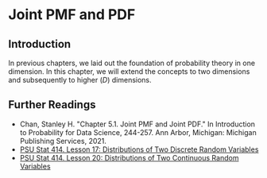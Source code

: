 # Joint PMF and PDF

## Introduction

In previous chapters, we laid out the foundation of probability theory in one dimension.
In this chapter, we will extend the concepts to two dimensions
and subsequently to higher $(D)$ dimensions.

## Further Readings

- Chan, Stanley H. "Chapter 5.1. Joint PMF and Joint PDF." In Introduction to Probability for Data Science, 244-257. Ann Arbor, Michigan: Michigan Publishing Services, 2021.
- [PSU Stat 414. Lesson 17: Distributions of Two Discrete Random Variables](https://online.stat.psu.edu/stat414/lesson/17)
- [PSU Stat 414. Lesson 20: Distributions of Two Continuous Random Variables](https://online.stat.psu.edu/stat414/lesson/20)